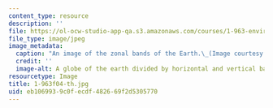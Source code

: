 ```yaml
---
content_type: resource
description: ''
file: https://ol-ocw-studio-app-qa.s3.amazonaws.com/courses/1-963-environmental-engineering-applications-of-geographic-information-systems-fall-2004/eb1069939c0fecdf482669f2d5305770_1-963f04-th.jpg
file_type: image/jpeg
image_metadata:
  caption: "An image of the zonal bands of the Earth.\_(Image courtesy of\_[NASA](http://www.nasa.gov/).)"
  credit: ''
  image-alt: A globe of the earth divided by horizontal and vertical bands.
resourcetype: Image
title: 1-963f04-th.jpg
uid: eb106993-9c0f-ecdf-4826-69f2d5305770
---
```

